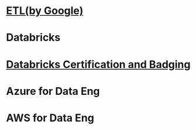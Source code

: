 # [ETL(by Google)](https://cloud.google.com/learn/what-is-etl)

# Databricks

# [Databricks Certification and Badging](https://www.databricks.com/learn/certification/lakehouse-platform-fundamentals)

# Azure for Data Eng

# AWS for Data Eng
